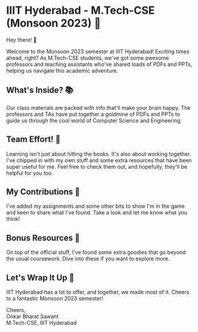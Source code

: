 # IIIT Hyderabad - M.Tech-CSE (Monsoon 2023) 🚀

Hey there! 👋

Welcome to the Monsoon 2023 semester at IIIT Hyderabad! Exciting times ahead, right? As M.Tech-CSE students, we've got some awesome professors and teaching assistants who've shared loads of PDFs and PPTs, helping us navigate this academic adventure.

## What's Inside? 📚

Our class materials are packed with info that'll make your brain happy. The professors and TAs have put together a goldmine of PDFs and PPTs to guide us through the cool world of Computer Science and Engineering.

## Team Effort! 🤝

Learning isn't just about hitting the books. It's also about working together. I've chipped in with my own stuff and some extra resources that have been super useful for me. Feel free to check them out, and hopefully, they'll be helpful for you too.

## My Contributions 📝

I've added my assignments and some other bits to show I'm in the game and keen to share what I've found. Take a look and let me know what you think!

## Bonus Resources 🎁

On top of the official stuff, I've found some extra goodies that go beyond the usual coursework. Dive into these if you want to explore more.

## Let's Wrap It Up 🎉

IIIT Hyderabad has a lot to offer, and together, we made most of it. Cheers to a fantastic Monsoon 2023 semester!

Cheers,  
Onkar Bharat Sawant  
M.Tech-CSE, IIIT Hyderabad
